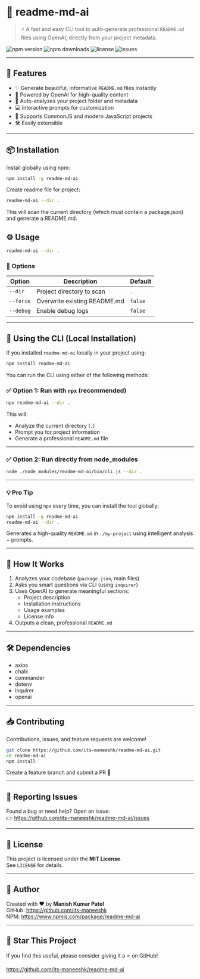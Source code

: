 # 📘 readme-md-ai

> ⚡ A fast and easy CLI tool to auto-generate professional `README.md` files using OpenAI, directly from your project metadata.

![npm version](https://img.shields.io/npm/v/readme-md-ai)
![npm downloads](https://img.shields.io/npm/dt/readme-md-ai)
![license](https://img.shields.io/npm/l/readme-md-ai)
![issues](https://img.shields.io/github/issues/its-maneeshk/readme-md-ai)

---

## 🚀 Features

- ✨ Generate beautiful, informative `README.md` files instantly
- 🤖 Powered by OpenAI for high-quality content
- 🧠 Auto-analyzes your project folder and metadata
- 💻 Interactive prompts for customization
- 📝 Supports CommonJS and modern JavaScript projects
- 🛠️ Easily extensible

---

## 📦 Installation

Install globally using npm:

```bash
npm install -g readme-md-ai
```
Create readme file for project:

```bash
readme-md-ai --dir .
```
This will scan the current directory (which must contain a package.json) and generate a README.md.

## ⚙️ Usage

```bash
readme-md-ai --dir .
```

### 🧾 Options

| Option       | Description                         | Default |
|--------------|-------------------------------------|---------|
| `--dir`      | Project directory to scan           | `.`     |
| `--force`    | Overwrite existing README.md        | `false` |
| `--debug`    | Enable debug logs                   | `false` |

---


## 🔰 Using the CLI (Local Installation)

If you installed `readme-md-ai` locally in your project using:

```bash
npm install readme-md-ai
```

You can run the CLI using either of the following methods:

### ✅ Option 1: Run with `npx` (recommended)

```bash
npx readme-md-ai --dir .
```

This will:
- Analyze the current directory (`.`)
- Prompt you for project information
- Generate a professional `README.md` file

---

### ✅ Option 2: Run directly from node_modules

```bash
node ./node_modules/readme-md-ai/bin/cli.js --dir .
```

---

### 💡 Pro Tip

To avoid using `npx` every time, you can install the tool globally:

```bash
npm install -g readme-md-ai
readme-md-ai --dir .
```

Generates a high-quality `README.md` in `./my-project` using intelligent analysis + prompts.

---

## 🧠 How It Works

1. Analyzes your codebase (`package.json`, main files)
2. Asks you smart questions via CLI (using `inquirer`)
3. Uses OpenAI to generate meaningful sections:
   - Project description
   - Installation instructions
   - Usage examples
   - License info
4. Outputs a clean, professional `README.md`

---

## 🛠️ Dependencies

- axios
- chalk
- commander
- dotenv
- inquirer
- openai

---

## 📥 Contributing

Contributions, issues, and feature requests are welcome!

```bash
git clone https://github.com/its-maneeshk/readme-md-ai.git
cd readme-md-ai
npm install
```

Create a feature branch and submit a PR 🚀

---

## 🐛 Reporting Issues

Found a bug or need help? Open an issue:  
👉 https://github.com/its-maneeshk/readme-md-ai/issues

---

## 📃 License

This project is licensed under the **MIT License**.  
See `LICENSE` for details.

---

## 💬 Author

Created with ❤️ by **Manish Kumar Patel**  
GitHub: https://github.com/its-maneeshk  
NPM: https://www.npmjs.com/package/readme-md-ai

---

## 🌟 Star This Project

If you find this useful, please consider giving it a ⭐️ on GitHub!

https://github.com/its-maneeshk/readme-md-ai
